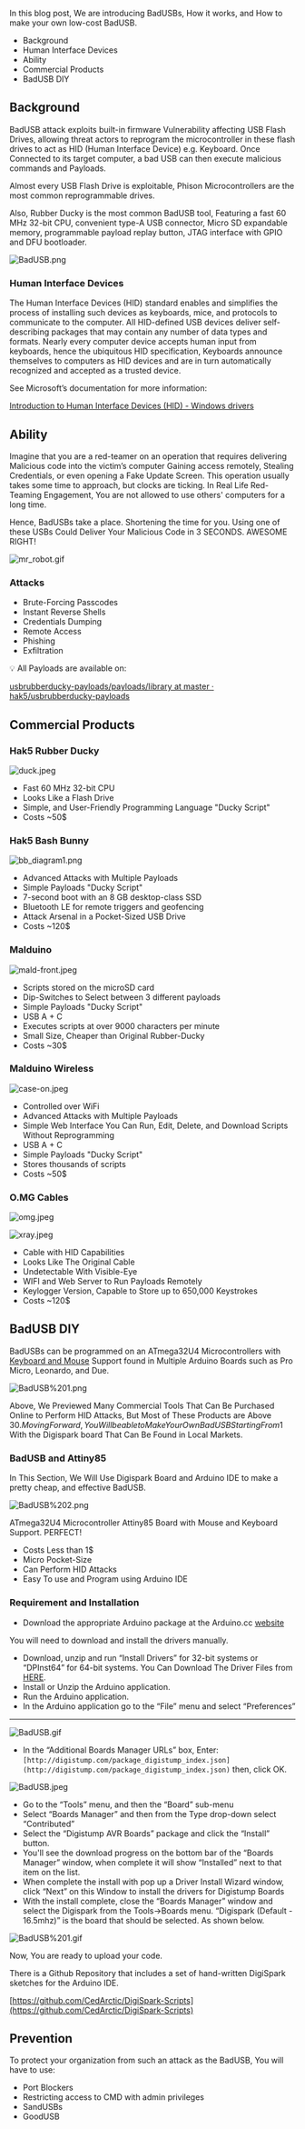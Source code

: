 
In this blog post, We are introducing BadUSBs, How it works, and How to make your own low-cost BadUSB.

- Background
- Human Interface Devices
- Ability
- Commercial Products
- BadUSB DIY

## Background

BadUSB attack exploits built-in firmware Vulnerability affecting USB Flash Drives, allowing threat actors to reprogram the microcontroller in these flash drives to act as HID (Human Interface Device) e.g. Keyboard. Once Connected to its target computer, a bad USB can then execute malicious commands and Payloads. 

Almost every USB Flash Drive is exploitable, Phison Microcontrollers are the most common reprogrammable drives. 

Also, Rubber Ducky is the most common BadUSB tool, Featuring a fast 60 MHz 32-bit CPU, convenient type-A USB connector, Micro SD expandable memory, programmable payload replay button, JTAG interface with GPIO and DFU bootloader. 

 

![BadUSB.png](/images/BadUSB.png)

### Human Interface Devices

The Human Interface Devices (HID) standard enables and simplifies the process of installing such devices as keyboards, mice, and protocols to communicate to the computer.
All HID-defined USB devices deliver self-describing packages that may contain any number of data types and formats.
Nearly every computer device accepts human input from keyboards, hence the ubiquitous HID specification, Keyboards announce themselves to computers as HID devices and are in turn automatically recognized and accepted as a trusted device.

See Microsoft’s documentation for more information: 

[Introduction to Human Interface Devices (HID) - Windows drivers](https://docs.microsoft.com/en-us/windows-hardware/drivers/hid/)

## Ability

Imagine that you are a red-teamer on an operation that requires delivering Malicious code into the victim’s computer Gaining access remotely, Stealing Credentials, or even opening a Fake Update Screen. This operation usually takes some time to approach, but clocks are ticking. 
In Real Life Red-Teaming Engagement, You are not allowed to use others' computers for a long time. 

Hence, BadUSBs take a place. Shortening the time for you. Using one of these USBs Could Deliver Your Malicious Code in 3 SECONDS. AWESOME RIGHT!

![mr_robot.gif](/images/mr_robot.gif)

### Attacks

- Brute-Forcing Passcodes
- Instant Reverse Shells
- Credentials Dumping
- Remote Access
- Phishing
- Exfiltration

<aside>
💡 All Payloads are available on:

</aside>

[usbrubberducky-payloads/payloads/library at master · hak5/usbrubberducky-payloads](https://github.com/hak5/usbrubberducky-payloads/tree/master/payloads/library)

## Commercial Products

### Hak5 Rubber Ducky

![duck.jpeg](/images/duck.jpeg)

- Fast 60 MHz 32-bit CPU
- Looks Like a Flash Drive
- Simple, and User-Friendly Programming Language "Ducky Script"
- Costs ~50$

### Hak5 Bash Bunny

![bb_diagram1.png](/images/bb_diagram1.png)

- Advanced Attacks with Multiple Payloads
- Simple Payloads "Ducky Script"
- 7-second boot with an 8 GB desktop-class SSD
- Bluetooth LE for remote triggers and geofencing
- Attack Arsenal in a Pocket-Sized USB Drive
- Costs ~120$

### Malduino

![mald-front.jpeg](/images/mald-front.jpeg)

- Scripts stored on the microSD card
- Dip-Switches to Select between 3 different payloads
- Simple Payloads "Ducky Script"
- USB A + C
- Executes scripts at over 9000 characters per minute
- Small Size, Cheaper than Original Rubber-Ducky
- Costs ~30$

### Malduino Wireless

![case-on.jpeg](/images/case-on.jpeg)

- Controlled over WiFi
- Advanced Attacks with Multiple Payloads
- Simple Web Interface You Can Run, Edit, Delete, and Download Scripts Without Reprogramming
- USB A + C
- Simple Payloads "Ducky Script"
- Stores thousands of scripts
- Costs ~50$

### O.MG Cables

![omg.jpeg](/images/omg.jpeg)

![xray.jpeg](/images/xray.jpeg)

- Cable with HID Capabilities
- Looks Like The Original Cable
- Undetectable With Visible-Eye
- WIFI and Web Server to Run Payloads Remotely
- Keylogger Version, Capable to Store up to 650,000 Keystrokes
- Costs ~120$

## BadUSB DIY

BadUSBs can be programmed on an ATmega32U4 Microcontrollers with [Keyboard and Mouse](https://docs.arduino.cc/built-in-examples/usb/KeyboardAndMouseControl) Support found in Multiple Arduino Boards such as Pro Micro, Leonardo, and Due.

![BadUSB%201.png](/images/BadUSB%201.png)

Above, We Previewed Many Commercial Tools That Can Be Purchased Online to Perform HID Attacks, But Most of These Products are Above 30$. 
Moving Forward, You Will be able to Make Your Own BadUSB Starting From 1$ With the Digispark board That Can Be Found in Local Markets.

### BadUSB and Attiny85

In This Section, We Will Use Digispark Board and Arduino IDE to make a pretty cheap, and effective BadUSB. 

![BadUSB%202.png](/images/BadUSB%202.png)

ATmega32U4 Microcontroller Attiny85 Board with Mouse and Keyboard Support. PERFECT! 

- Costs Less than 1$
- Micro Pocket-Size
- Can Perform HID Attacks
- Easy To use and Program using Arduino IDE

### Requirement and Installation

- Download the appropriate Arduino package at the Arduino.cc [website](https://www.arduino.cc/en/Main/Software)

You will need to download and install the drivers manually. 

- Download, unzip and run “Install Drivers” for 32-bit systems or “DPInst64” for 64-bit systems. You Can Download The Driver Files from [HERE](https://github.com/digistump/DigistumpArduino/releases/download/1.6.7/Digistump.Drivers.zip).
- Install or Unzip the Arduino application.
- Run the Arduino application.
- In the Arduino application go to the “File” menu and select “Preferences”
****

![BadUSB.gif](/images/BadUSB.gif)

- In the “Additional Boards Manager URLs” box, Enter: `[http://digistump.com/package_digistump_index.json](http://digistump.com/package_digistump_index.json)` 
then, click OK.

![BadUSB.jpeg](/images/BadUSB.jpeg)

- Go to the “Tools” menu, and then the “Board” sub-menu
- Select “Boards Manager” and then from the Type drop-down select “Contributed”
- Select the “Digistump AVR Boards” package and click the “Install” button.
- You'll see the download progress on the bottom bar of the “Boards Manager” window, when complete it will show “Installed” next to that item on the list.
- When complete the install with pop up a Driver Install Wizard window, click “Next” on this Window to install the drivers for Digistump Boards
- With the install complete, close the “Boards Manager” window and select the Digispark from the Tools→Boards menu. “Digispark (Default - 16.5mhz)” is the board that should be selected. As shown below.

![BadUSB%201.gif](/images/BadUSB%201.gif)

Now, You are ready to upload your code. 

There is a Github Repository that includes a set of hand-written DigiSpark sketches for the Arduino IDE. 

[https://github.com/CedArctic/DigiSpark-Scripts](https://github.com/CedArctic/DigiSpark-Scripts)

## Prevention

To protect your organization from such an attack as the BadUSB, You will have to use: 

- Port Blockers
- Restricting access to CMD with admin privileges
- SandUSBs
- GoodUSB